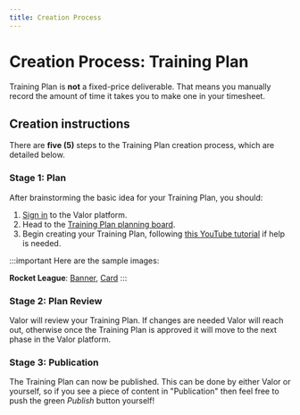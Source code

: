 ```yaml
---
title: Creation Process
---
```


# Creation Process: Training Plan

Training Plan is **not** a fixed-price deliverable. That means you manually record the amount of time it takes you to make one in your timesheet.

## Creation instructions

There are **five (5)** steps to the Training Plan creation process, which are detailed below.

### Stage 1: Plan

After brainstorming the basic idea for your Training Plan, you should:

1. [Sign in](https://app.valoresports.com/sign-in) to the Valor platform.
1. Head to the [Training Plan planning board](https://app.valoresports.com/content-creation/TRAINING_PLAN/prepare/list).
1. Begin creating your Training Plan, following [this YouTube tutorial](https://youtu.be/gaYQB5UhRlE) if help is needed.

:::important
Here are the sample images:

**Rocket League**: [Banner](sample-images/rl-banner.png), [Card](sample-images/rl-card.jpg)
:::

### Stage 2: Plan Review

Valor will review your Training Plan. If changes are needed Valor will reach out, otherwise once the Training Plan is approved it will move to the next phase in the Valor platform.

### Stage 3: Publication

The Training Plan can now be published. This can be done by either Valor or yourself, so if you see a piece of content in "Publication" then feel free to push the green _Publish_ button yourself!
